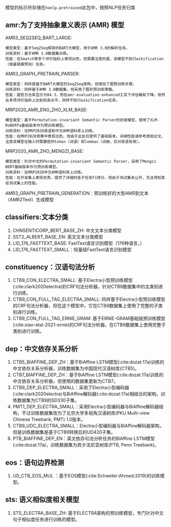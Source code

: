 模型的标示符存储在`hanlp.pretrained`此包中，按照NLP任务归类

## amr:为了支持抽象意义表示 (AMR) 模型
AMR3_SEQ2SEQ_BART_LARGE:
```AMR3_SEQ2SEQ_BART_LARGE
模型类型：基于Seq2Seq框架的BART大模型，用于AMR 3.0的解析任务。
训练资料：基于AMR 3.0数据集训练。
性能：在Smatch等多个评价指标上表现出色，但需要注意的是，该模型不执行wikification（维基链接预测）任务。
```
AMR3_GRAPH_PRETRAIN_PARSER:
```AMR3_GRAPH_PRETRAIN_PARSER
模型类型：同样是基于BART大模型的Seq2Seq架构，但增加了图预训练步骤。
训练资料：同样基于AMR 3.0数据集，但采用了图形预训练策略。
性能：据官方仓库显示为84.3，而在amr-evaluation-enhanced工具下评估略有下降，依然在多项评价指标上达到较高水平，同样不执行wikification任务。

```

MRP2020_AMR_ENG_ZHO_XLM_BASE:
```MRP2020_AMR_ENG_ZHO_XLM_BASE
模型类型：基于Permutation-invariant Semantic Parser的封装模型，使用了XLM-RoBERTa基础版本作为预训练模型。
训练资料：在MRP2020英语和中文AMR语料库上训练。
性能：在MRP2020竞赛中表现出色，但由于此处仅提供了基础版本，详细性能请参考原始论文。注意该模型在输入时需要提供token（词语）和lemmas（词根，仅对英语有效）。
```

MRP2020_AMR_ZHO_MENGZI_BASE:
```MRP2020_AMR_ZHO_MENGZI_BASE
模型类型：针对中文的Permutation-invariant Semantic Parser，采用了Mengzi BERT基础版本作为预训练模型。
训练资料：在MRP2020中文AMR语料库上训练。
性能：在开发集上表现优秀，提供了详细的各子任务F1得分，但由于测试集未公开，无法得知其在测试集上的性能。
```
AMR3_GRAPH_PRETRAIN_GENERATION：预训练好的大型AMR到文本（AMR2Text）生成模型

## classifiers:文本分类
1. CHNSENTICORP_BERT_BASE_ZH: 中文文本分类模型
2. SST2_ALBERT_BASE_EN: 英文文本分类模型
3. LID_176_FASTTEXT_BASE: FastText语言识别模型（176种语言，）
4. LID_176_FASTTEXT_SMALL：轻量级FastText语言识别模型

## constituency：汉语句法分析
1. CTB9_CON_ELECTRA_SMALL: 基于Electra小型预训练模型(:cite:clark2020electra)的CRF句法分析器，针对CTB9数据集中的主类别进行训练。
2. CTB9_CON_FULL_TAG_ELECTRA_SMALL: 同样基于Electra小型预训练模型的CRF句法分析器，但在这个模型中，它在CTB9数据集上使用了完整的子类别进行训练。
3. CTB9_CON_FULL_TAG_ERNIE_GRAM: 基于ERNIE-GRAM基础版预训练模型(:cite:xiao-etal-2021-ernie)的CRF句法分析器，在CTB9数据集上使用完整子类别进行训练。

## dep：中文依存关系分析
1. CTB5_BIAFFINE_DEP_ZH：基于BiAffine LSTM模型(:cite:dozat:17a)训练的中文依存关系分析器，训练数据集为中国现代汉语树库(CTB5)。
2. CTB7_BIAFFINE_DEP_ZH：基于BiAffine LSTM模型(:cite:dozat:17a)训练的中文依存关系分析器，但使用的数据集更新为CTB7。
3. CTB9_DEP_ELECTRA_SMALL：采用了Electra小型编码器(:cite:clark2020electra)与BiAffine解码器(:cite:dozat:17a)相结合的架构，训练数据集为CTB9的SD330子集。
4. PMT1_DEP_ELECTRA_SMALL：采用Electra小型编码器与BiAffine解码器结构，不过训练数据集改为了北京大学多视角汉语树库(PKU Multi-view Chinese Treebank, PMT) 1.0版本。
5. CTB9_UDC_ELECTRA_SMALL：Electra小型编码器与BiAffine解码器架构，但是训练数据集是基于CTB9转换后的UD420子集。
6. PTB_BIAFFINE_DEP_EN：英文依存句法分析任务的BiAffine LSTM模型(:cite:dozat:17a)，训练数据集为宾夕法尼亚树库(PTB, Penn Treebank)。
 
## eos：语句边界检测
1. UD_CTB_EOS_MUL ：基于EOS模型(:cite:Schweter:Ahmed:2019)的训练模型。

## sts: 语义相似度相关模型
1. STS_ELECTRA_BASE_ZH: 基于ELECTRA架构的预训练模型，专门针对中文句子相似度任务进行训练的模型。
